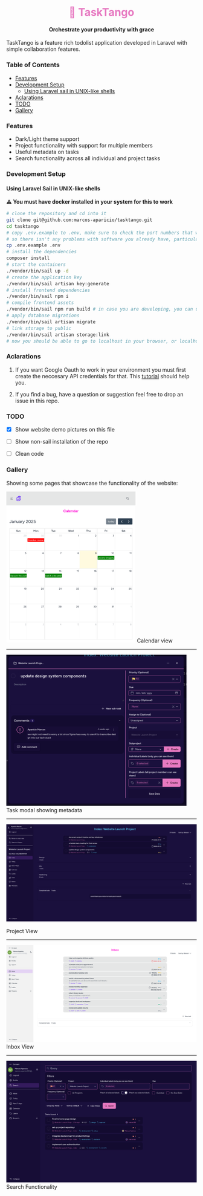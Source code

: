 <div align="center">
  <h1 align="center" style="color: oklch(0.722105 0.159514 342.009);">💃 TaskTango</h1>
  <h4 align="center">Orchestrate your productivity with grace</h4>
</div>

TaskTango is a feature rich todolist application developed in Laravel with simple collaboration features.

### Table of Contents

- [Features](#features)
- [Development Setup](#development-setup)
    - [Using Laravel sail in UNIX-like shells](#using-laravel-sail-in-unix-like-shells)
- [Aclarations](#aclarations)
- [TODO](#todo)
- [Gallery](#gallery)

### Features

- Dark/Light theme support
- Project functionality with support for multiple members
- Useful metadata on tasks
- Search functionality across all individual and project tasks




### Development Setup

#### Using Laravel Sail in UNIX-like shells

**:warning: You must have docker installed in your system for this to work**

```bash
# clone the repository and cd into it
git clone git@github.com:marcos-aparicio/tasktango.git
cd tasktango
# copy .env.example to .env, make sure to check the port numbers that will be used
# so there isn't any problems with software you already have, particularly the APP_PORT and DB_PORT
cp .env.example .env
# install the dependencies
composer install
# start the containers
./vendor/bin/sail up -d
# create the application key
./vendor/bin/sail artisan key:generate
# install frontend dependencies
./vendor/bin/sail npm i
# compile frontend assets
./vendor/bin/sail npm run build # in case you are developing, you can use npm run dev instead
# apply database migrations
./vendor/bin/sail artisan migrate
# link storage to public
./vendor/bin/sail artisan storage:link
# now you should be able to go to localhost in your browser, or localhost:<port> if you change the default port
```

### Aclarations

1. If you want Google Oauth to work in your environment you must first create the neccesary API credentials for that. This [tutorial](https://fajarwz.com/blog/create-login-with-google-oauth-using-laravel-socialite/#configuration) should help you.

2. If you find a bug, have a question or suggestion feel free to drop an issue in this repo.

### TODO

- [x] Show website demo pictures on this file
- [ ] Show non-sail installation of the repo
- [ ] Clean code


### Gallery

Showing some pages that showcase the functionality of the website:


<img height="400" class="center" src=".screenshots/calendar-view.png" alt="Calendar Section"/>
<span>Calendar view</span>
<hr/>

<img height="400" class="center" src=".screenshots/modal-showing.png"/>
<span>Task modal showing metadata</span>
<hr/>

![Project View](.screenshots/project-index.png)

Project View

<hr/>

![Inbox View](.screenshots/inbox-view.png)
Inbox View

<hr/>

![Search](.screenshots/search-functionality.png)
Search Functionality
